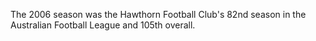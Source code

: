 The 2006 season was the Hawthorn Football Club's 82nd season in the Australian Football League and 105th overall.

